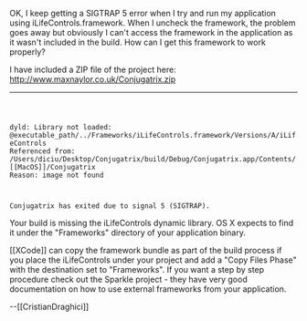 

OK, I keep getting a SIGTRAP 5 error when I try and run my application using iLifeControls.framework. When I uncheck the framework, the problem goes away but obviously I can't access the framework in the application as it wasn't included in the build. How can I get this framework to work properly?

I have included a ZIP file of the project here: http://www.maxnaylor.co.uk/Conjugatrix.zip

----

<code>

dyld: Library not loaded: @executable_path/../Frameworks/iLifeControls.framework/Versions/A/iLifeControls
  Referenced from: /Users/diciu/Desktop/Conjugatrix/build/Debug/Conjugatrix.app/Contents/[[MacOS]]/Conjugatrix
  Reason: image not found

Conjugatrix has exited due to signal 5 (SIGTRAP).
</code>

Your build is missing the iLifeControls dynamic library. OS X expects to find it under the "Frameworks" directory of your application binary.


[[XCode]] can copy the framework bundle as part of the build process if you place the iLifeControls under your project and add a "Copy Files Phase" with the destination set to "Frameworks".
If you want a step by step procedure check out the Sparkle project - they have very good documentation on how to use external frameworks from your application.

--[[CristianDraghici]]